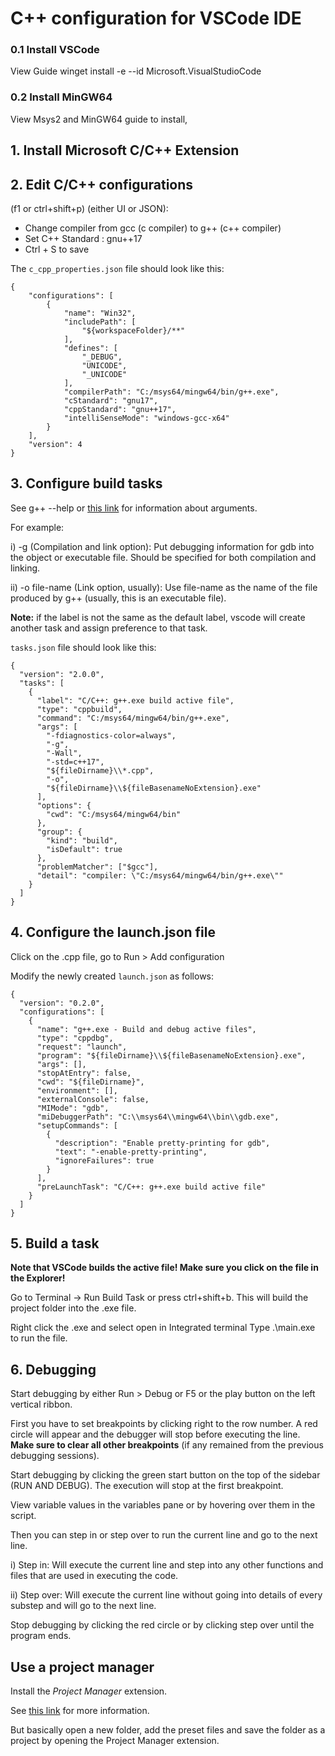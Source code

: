 # C++ configuration for VSCode IDE

### 0.1 Install VSCode

View Guide
winget install -e --id Microsoft.VisualStudioCode

### 0.2 Install MinGW64

View Msys2 and MinGW64 guide to install,

## 1. Install Microsoft C/C++ Extension

## 2. Edit C/C++ configurations

(f1 or ctrl+shift+p) (either UI or JSON):

- Change compiler from gcc (c compiler) to g++ (c++ compiler)
- Set C++ Standard : gnu++17
- Ctrl + S to save

The `c_cpp_properties.json` file should look like this:

```
{
    "configurations": [
        {
            "name": "Win32",
            "includePath": [
                "${workspaceFolder}/**"
            ],
            "defines": [
                "_DEBUG",
                "UNICODE",
                "_UNICODE"
            ],
            "compilerPath": "C:/msys64/mingw64/bin/g++.exe",
            "cStandard": "gnu17",
            "cppStandard": "gnu++17",
            "intelliSenseMode": "windows-gcc-x64"
        }
    ],
    "version": 4
}
```

## 3. Configure build tasks

See g++ --help or [this link](https://www.cs.bu.edu/fac/gkollios/cs113/Usingg++.html) for information about arguments.

For example:

i) -g (Compilation and link option): Put debugging information for gdb into the object or executable file. Should be specified for both compilation and linking.

ii) -o file-name (Link option, usually): Use file-name as the name of the file produced by g++ (usually, this is an executable file).

**Note:** if the label is not the same as the default label, vscode will create another task and assign preference to that task.

`tasks.json` file should look like this:

```
{
  "version": "2.0.0",
  "tasks": [
    {
      "label": "C/C++: g++.exe build active file",
      "type": "cppbuild",
      "command": "C:/msys64/mingw64/bin/g++.exe",
      "args": [
        "-fdiagnostics-color=always",
        "-g",
        "-Wall",
        "-std=c++17",
        "${fileDirname}\\*.cpp",
        "-o",
        "${fileDirname}\\${fileBasenameNoExtension}.exe"
      ],
      "options": {
        "cwd": "C:/msys64/mingw64/bin"
      },
      "group": {
        "kind": "build",
        "isDefault": true
      },
      "problemMatcher": ["$gcc"],
      "detail": "compiler: \"C:/msys64/mingw64/bin/g++.exe\""
    }
  ]
}
```

## 4. Configure the launch.json file

Click on the .cpp file, go to Run > Add configuration

Modify the newly created `launch.json` as follows:

```
{
  "version": "0.2.0",
  "configurations": [
    {
      "name": "g++.exe - Build and debug active files",
      "type": "cppdbg",
      "request": "launch",
      "program": "${fileDirname}\\${fileBasenameNoExtension}.exe",
      "args": [],
      "stopAtEntry": false,
      "cwd": "${fileDirname}",
      "environment": [],
      "externalConsole": false,
      "MIMode": "gdb",
      "miDebuggerPath": "C:\\msys64\\mingw64\\bin\\gdb.exe",
      "setupCommands": [
        {
          "description": "Enable pretty-printing for gdb",
          "text": "-enable-pretty-printing",
          "ignoreFailures": true
        }
      ],
      "preLaunchTask": "C/C++: g++.exe build active file"
    }
  ]
}

```

## 5. Build a task

**Note that VSCode builds the active file! Make sure you click on the file in the Explorer!**

Go to Terminal -> Run Build Task or press ctrl+shift+b. This will build the project folder into the .exe file.

Right click the .exe and select open in Integrated terminal
Type .\main.exe to run the file.

## 6. Debugging

Start debugging by either Run > Debug or F5 or the play button on the left vertical ribbon.

First you have to set breakpoints by clicking right to the row number. A red circle will appear and the debugger will stop before executing the line.
**Make sure to clear all other breakpoints** (if any remained from the previous debugging sessions).

Start debugging by clicking the green start button on the top of the sidebar (RUN AND DEBUG).
The execution will stop at the first breakpoint.

View variable values in the variables pane or by hovering over them in the script.

Then you can step in or step over to run the current line and go to the next line.

i) Step in: Will execute the current line and step into any other functions and files that are used in executing the code.

ii) Step over: Will execute the current line without going into details of every substep and will go to the next line.

Stop debugging by clicking the red circle or by clicking step over until the program ends.

## Use a project manager

Install the _Project Manager_ extension.

See [this link](https://github.com/alefragnani/vscode-project-manager/#project-manager) for more information.

But basically open a new folder, add the preset files and save the folder as a project by opening the Project Manager extension.

